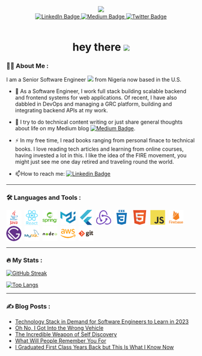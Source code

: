 <div id="header" align="center">
  
  <img src="https://media.giphy.com/media/v1.Y2lkPTc5MGI3NjExNWFiZTNmN2Q3MGRjZWQ2YzQ0ZjhiMGMzMWM2YTRlZjhjNThjZWRjZSZlcD12MV9pbnRlcm5hbF9naWZzX2dpZklkJmN0PXM/M9gbBd9nbDrOTu1Mqx/giphy.gif" width="100"/>
  
  <div id="badges">
  <a href="https://www.linkedin.com/in/cletusajibade/">
    <img src="https://img.shields.io/badge/LinkedIn-blue?style=for-the-badge&logo=linkedin&logoColor=white" alt="LinkedIn Badge"/>
  </a>
  <a href="https://medium.com/@cletusajibade">
    <img src="https://img.shields.io/badge/Medium-darkgreen?style=for-the-badge&logo=medium&logoColor=white" alt="Medium Badge"/>
  </a>
  <a href="https://twitter.com/cletusajibade">
    <img src="https://img.shields.io/badge/Twitter-blue?style=for-the-badge&logo=twitter&logoColor=white" alt="Twitter Badge"/>
  </a>
</div>
  <img src="https://komarev.com/ghpvc/?username=cletusajibade&style=flat-square&color=blue" alt=""/>
  <h1>
  hey there
  <img src="https://media.giphy.com/media/hvRJCLFzcasrR4ia7z/giphy.gif" width="30px"/>
</h1>
 <!-- <div align="center">
  <img src="https://media.giphy.com/media/dWesBcTLavkZuG35MI/giphy.gif" width="600" height="300"/>
</div>-->
  
</div>


### :man_technologist: About Me :

I am a Senior Software Engineer <img src="https://media.giphy.com/media/WUlplcMpOCEmTGBtBW/giphy.gif" width="30"> from Nigeria now based in the U.S.
- :telescope: As a Software Engineer, I work full stack building scalable backend and frontend systems for web applications. Of recent, I have also dabbled in DevOps and managing a GRC platform, building and integrating backend APIs at my work.

- :seedling: I try to do technical content writing or just share general thoughts about life on my Medium blog [![Medium Badge](https://img.shields.io/badge/Medium-darkgreen?style=flat&logo=Medium&logoColor=white)](https://medium.com/@cletusajibade).

- :zap: In my free time, I read books ranging from personal finace to technical books. I love reading tech articles and learning from online courses, having invested a lot in this. I like the idea of the FIRE movement, you might just see me one day retired and traveling round the world. 

- :mailbox:How to reach me: [![Linkedin Badge](https://img.shields.io/badge/Linkedin-blue?style=flat&logo=Linkedin&logoColor=white)](https://www.linkedin.com/in/cletusajibade/)

---

### :hammer_and_wrench: Languages and Tools :

<div>
  <img src="https://github.com/devicons/devicon/blob/master/icons/java/java-original-wordmark.svg" title="Java" alt="Java" width="40" height="40"/>&nbsp;
  <img src="https://github.com/devicons/devicon/blob/master/icons/react/react-original-wordmark.svg" title="React" alt="React" width="40" height="40"/>&nbsp;
  <img src="https://github.com/devicons/devicon/blob/master/icons/spring/spring-original-wordmark.svg" title="Spring" alt="Spring" width="40" height="40"/>&nbsp;
  <img src="https://github.com/devicons/devicon/blob/master/icons/materialui/materialui-original.svg" title="Material UI" alt="Material UI" width="40" height="40"/>&nbsp;
  <img src="https://github.com/devicons/devicon/blob/master/icons/flutter/flutter-original.svg" title="Flutter" alt="Flutter" width="40" height="40"/>&nbsp;
  <img src="https://github.com/devicons/devicon/blob/master/icons/redux/redux-original.svg" title="Redux" alt="Redux " width="40" height="40"/>&nbsp;
  <img src="https://github.com/devicons/devicon/blob/master/icons/css3/css3-plain-wordmark.svg"  title="CSS3" alt="CSS" width="40" height="40"/>&nbsp;
  <img src="https://github.com/devicons/devicon/blob/master/icons/html5/html5-original.svg" title="HTML5" alt="HTML" width="40" height="40"/>&nbsp;
  <img src="https://github.com/devicons/devicon/blob/master/icons/javascript/javascript-original.svg" title="JavaScript" alt="JavaScript" width="40" height="40"/>&nbsp;
  <img src="https://github.com/devicons/devicon/blob/master/icons/firebase/firebase-plain-wordmark.svg" title="Firebase" alt="Firebase" width="40" height="40"/>&nbsp;
  <img src="https://github.com/devicons/devicon/blob/master/icons/gatsby/gatsby-original.svg" title="Gatsby"  alt="Gatsby" width="40" height="40"/>&nbsp;
  <img src="https://github.com/devicons/devicon/blob/master/icons/mysql/mysql-original-wordmark.svg" title="MySQL"  alt="MySQL" width="40" height="40"/>&nbsp;
  <img src="https://github.com/devicons/devicon/blob/master/icons/nodejs/nodejs-original-wordmark.svg" title="NodeJS" alt="NodeJS" width="40" height="40"/>&nbsp;
  <img src="https://github.com/devicons/devicon/blob/master/icons/amazonwebservices/amazonwebservices-plain-wordmark.svg" title="AWS" alt="AWS" width="40" height="40"/>&nbsp;
  <img src="https://github.com/devicons/devicon/blob/master/icons/git/git-original-wordmark.svg" title="Git" **alt="Git" width="40" height="40"/>
</div>

---

### :fire: My Stats :
[![GitHub Streak](http://github-readme-streak-stats.herokuapp.com?user=cletusajibade&theme=dark&background=000000)](https://git.io/streak-stats)

[![Top Langs](https://github-readme-stats.vercel.app/api/top-langs/?username=cletusajibade&layout=compact&theme=vision-friendly-dark)](https://github.com/anuraghazra/github-readme-stats)

---

### :writing_hand: Blog Posts :

<!-- BLOG-POST-LIST:START -->
- [Technology Stack in Demand for Software Engineers to Learn in 2023](https://cletusajibade.medium.com/technology-stack-in-demand-for-software-engineers-to-learn-in-2023-a41680861d7?source=rss-d79997665eb8------2)
- [Oh No, I Got Into the Wrong Vehicle](https://cletusajibade.medium.com/oh-no-i-got-into-the-wrong-vehicle-9ca83dca5a5a?source=rss-d79997665eb8------2)
- [The Incredible Weapon of Self Discovery](https://medium.com/nasara/the-incredible-weapon-of-self-discovery-eb8b1feddb6c?source=rss-d79997665eb8------2)
- [What Will People Remember You For](https://medium.com/nasara/what-will-people-remember-you-for-5f9ad994926b?source=rss-d79997665eb8------2)
- [I Graduated First Class Years Back but This Is What I Know Now](https://medium.com/nasara/i-graduated-first-class-years-back-but-this-is-what-i-know-now-41e9417de7e5?source=rss-d79997665eb8------2)
<!-- BLOG-POST-LIST:END -->

